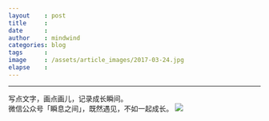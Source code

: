 ```yaml
---
layout    : post
title     :
date      :
author    : mindwind
categories: blog
tags      :
image     : /assets/article_images/2017-03-24.jpg
elapse    :
---
```































---
写点文字，画点画儿，记录成长瞬间。  
微信公众号「瞬息之间」，既然遇见，不如一起成长。
![](/assets/images/qrcode_wechat_avatar.jpg)

